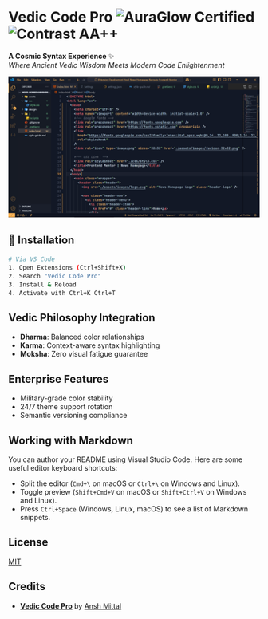 # Vedic Code Pro <img src="https://img.shields.io/badge/AURAGLOW-Certified-FFB454" alt="AuraGlow Certified"> <img src="https://img.shields.io/badge/Contrast-AA%2B%2B-98C379" alt="Contrast AA++">

**A Cosmic Syntax Experience** ✨  
_Where Ancient Vedic Wisdom Meets Modern Code Enlightenment_

![Vedic Code Pro Preview](./screenshots/vedic-code.png)

## 🌟 Installation

```bash
# Via VS Code
1. Open Extensions (Ctrl+Shift+X)
2. Search "Vedic Code Pro"
3. Install & Reload
4. Activate with Ctrl+K Ctrl+T
```

## Vedic Philosophy Integration

- **Dharma**: Balanced color relationships
- **Karma**: Context-aware syntax highlighting
- **Moksha**: Zero visual fatigue guarantee

## Enterprise Features

- Military-grade color stability
- 24/7 theme support rotation
- Semantic versioning compliance

## Working with Markdown

You can author your README using Visual Studio Code. Here are some useful editor keyboard shortcuts:

- Split the editor (`Cmd+\` on macOS or `Ctrl+\` on Windows and Linux).
- Toggle preview (`Shift+Cmd+V` on macOS or `Shift+Ctrl+V` on Windows and Linux).
- Press `Ctrl+Space` (Windows, Linux, macOS) to see a list of Markdown snippets.

## License

[MIT](./LICENSE.txt)

## Credits

- [**Vedic Code Pro**](https://github.com/AnshMittal86/VedicCodePro) by [Ansh Mittal](https://github.com/AnshMittal86)
